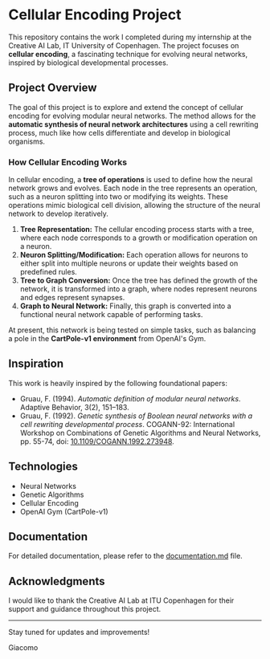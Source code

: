 # Cellular Encoding Project

This repository contains the work I completed during my internship at the Creative AI Lab, IT University of Copenhagen. The project focuses on **cellular encoding**, a fascinating technique for evolving neural networks, inspired by biological developmental processes.

## Project Overview

The goal of this project is to explore and extend the concept of cellular encoding for evolving modular neural networks. The method allows for the **automatic synthesis of neural network architectures** using a cell rewriting process, much like how cells differentiate and develop in biological organisms.

### How Cellular Encoding Works

In cellular encoding, a **tree of operations** is used to define how the neural network grows and evolves. Each node in the tree represents an operation, such as a neuron splitting into two or modifying its weights. These operations mimic biological cell division, allowing the structure of the neural network to develop iteratively.

1. **Tree Representation:** The cellular encoding process starts with a tree, where each node corresponds to a growth or modification operation on a neuron.
2. **Neuron Splitting/Modification:** Each operation allows for neurons to either split into multiple neurons or update their weights based on predefined rules.
3. **Tree to Graph Conversion:** Once the tree has defined the growth of the network, it is transformed into a graph, where nodes represent neurons and edges represent synapses.
4. **Graph to Neural Network:** Finally, this graph is converted into a functional neural network capable of performing tasks.

At present, this network is being tested on simple tasks, such as balancing a pole in the **CartPole-v1 environment** from OpenAI's Gym.

## Inspiration

This work is heavily inspired by the following foundational papers:

- Gruau, F. (1994). *Automatic definition of modular neural networks*. Adaptive Behavior, 3(2), 151–183.
- Gruau, F. (1992). *Genetic synthesis of Boolean neural networks with a cell rewriting developmental process*. COGANN-92: International Workshop on Combinations of Genetic Algorithms and Neural Networks, pp. 55-74, doi: [10.1109/COGANN.1992.273948](https://doi.org/10.1109/COGANN.1992.273948).

## Technologies

- Neural Networks
- Genetic Algorithms
- Cellular Encoding
- OpenAI Gym (CartPole-v1)

## Documentation

For detailed documentation, please refer to the [documentation.md](documentation.md) file.

## Acknowledgments

I would like to thank the Creative AI Lab at ITU Copenhagen for their support and guidance throughout this project.

---

Stay tuned for updates and improvements!

Giacomo